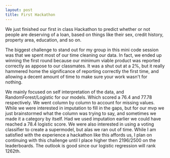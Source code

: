 ```yaml
---
layout: post
title: First Hackathon
---
```

We just finished our first in class Hackathon to predict whether or not people are deserving of a loan, based on things like their sex, credit history, property area, education, and so on.

The biggest challenge to stand out for my group in this mini code session was that we spent most of our time cleaning our data. In fact, we ended up winning the first round because our minimum viable product was reported correctly as appose to our classmates. It was a shut out at a 2%, but it really hammered home the significance of reporting correctly the first time, and allowing a decent amount of time to make sure your work wasn't for nothing.

We mainly focused on self interpretation of the data, and RandomForest/Logistic for our models. Which scored a 76.4 and 77.78 respectively. We went column by column to account for missing values. While we were interested in imputation to fill in the gaps, but for our mvp we just brainstormed what the column was trying to say, and sometimes we made it a category by itself. Had we used imputation earlier we could have reached a 78.4 logistic score. We were also interested in using a voting classifier to create a supermodel, but alas we ran out of time. While I am satisfied with the experience a hackathon like this affords us, I plan on continuing with this challenge until I place higher then 2196/2500 on the leaderboards. The outlook is good since our logistic regression will rank 1262th.
